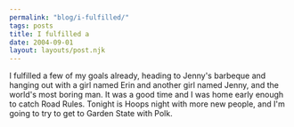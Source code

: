 ```yaml
---
permalink: "blog/i-fulfilled/"
tags: posts
title: I fulfilled a
date: 2004-09-01
layout: layouts/post.njk
---
```


I fulfilled a few of my goals already, heading to Jenny's barbeque and hanging out with a girl named Erin and another girl named Jenny, and the world's most boring man. It was a good time and I was home early enough to catch Road Rules. Tonight is Hoops night with more new people, and I'm going to try to get to Garden State with Polk.